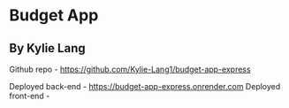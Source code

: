 # Budget App
## By Kylie Lang
Github repo - https://github.com/Kylie-Lang1/budget-app-express

Deployed back-end - https://budget-app-express.onrender.com
Deployed front-end - 
